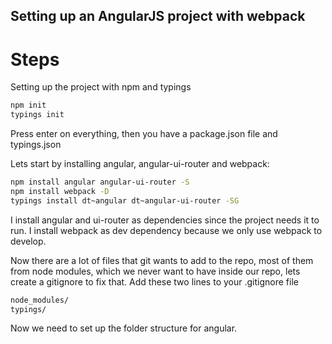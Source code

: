 ## Setting up an AngularJS project with webpack


# Steps

Setting up the project with npm and typings

```sh
npm init
typings init
```

Press enter on everything, then you have a package.json file and typings.json

Lets start by installing angular, angular-ui-router and webpack:

```sh
npm install angular angular-ui-router -S
npm install webpack -D
typings install dt~angular dt~angular-ui-router -SG
```

I install angular and ui-router as dependencies since the project needs it to run. I install webpack as dev dependency because we only use webpack to develop.

Now there are a lot of files that git wants to add to the repo, most of them from node modules, which we never want to have inside our repo, lets create a gitignore to fix that. Add these two lines to your .gitignore file

```sh
node_modules/
typings/
```

Now we need to set up the folder structure for angular.

